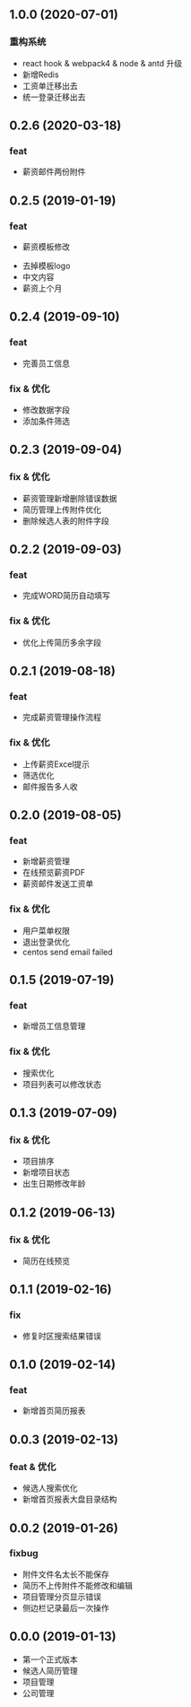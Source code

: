 ## 1.0.0 (2020-07-01)

### 重构系统

* react hook & webpack4 & node & antd 升级
* 新增Redis
* 工资单迁移出去
* 统一登录迁移出去


## 0.2.6 (2020-03-18)

### feat

* 薪资邮件两份附件

## 0.2.5 (2019-01-19)

### feat

* 薪资模板修改
 - 去掉模板logo
 - 中文内容
 - 薪资上个月

## 0.2.4 (2019-09-10)

### feat

* 完善员工信息

### fix & 优化

* 修改数据字段
* 添加条件筛选

## 0.2.3 (2019-09-04)

### fix & 优化

* 薪资管理新增删除错误数据
* 简历管理上传附件优化
* 删除候选人表的附件字段

## 0.2.2 (2019-09-03)

### feat

* 完成WORD简历自动填写

### fix & 优化

* 优化上传简历多余字段

## 0.2.1 (2019-08-18)

### feat

* 完成薪资管理操作流程

### fix & 优化

* 上传薪资Excel提示
* 筛选优化
* 邮件报告多人收

## 0.2.0 (2019-08-05)

### feat

* 新增薪资管理
* 在线预览薪资PDF
* 薪资邮件发送工资单

### fix & 优化

* 用户菜单权限
* 退出登录优化
* centos send email failed

## 0.1.5 (2019-07-19)

### feat

* 新增员工信息管理

### fix & 优化

* 搜索优化
* 项目列表可以修改状态

## 0.1.3 (2019-07-09)

### fix & 优化

* 项目排序
* 新增项目状态
* 出生日期修改年龄

## 0.1.2 (2019-06-13)

### fix & 优化

* 简历在线预览

## 0.1.1 (2019-02-16)

### fix

* 修复时区搜索结果错误

## 0.1.0 (2019-02-14)

### feat

* 新增首页简历报表

## 0.0.3 (2019-02-13)

### feat & 优化

* 候选人搜索优化
* 新增首页报表大盘目录结构

## 0.0.2 (2019-01-26)

### fixbug

* 附件文件名太长不能保存
* 简历不上传附件不能修改和编辑
* 项目管理分页显示错误
* 侧边栏记录最后一次操作

## 0.0.0 (2019-01-13)

* 第一个正式版本
* 候选人简历管理
* 项目管理
* 公司管理
